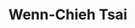 ---
layout: people
hidden: true
title: Wenn-Chieh Tsai
name: Wenn-Chieh Tsai
student_id: d96944012
status: graduated
program: PhD student
entry_year: 2007
exit_year: 2014
link: false
external_url: 
image: /people/images/Wenn-Chieh_Tsai.jpg
research_interests: 
brief: 
---